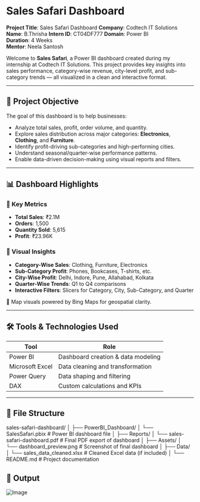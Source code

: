 #  Sales Safari Dashboard

**Project Title**: Sales Safari Dashboard
**Company**: Codtech IT Solutions  
**Name**: B.Thrisha
**Intern ID**: CT04DF777
**Domain**: Power BI  
**Duration**: 4 Weeks  
**Mentor**: Neela Santosh

Welcome to **Sales Safari**, a Power BI dashboard created during my internship at Codtech IT Solutions. This project provides key insights into sales performance, category-wise revenue, city-level profit, and sub-category trends — all visualized in a clean and interactive format.

---

## 📌 Project Objective

The goal of this dashboard is to help businesses:

- Analyze total sales, profit, order volume, and quantity.
- Explore sales distribution across major categories: **Electronics**, **Clothing**, and **Furniture**.
- Identify profit-driving sub-categories and high-performing cities.
- Understand seasonal/quarter-wise performance patterns.
- Enable data-driven decision-making using visual reports and filters.

---

## 📊 Dashboard Highlights

### 🔹 Key Metrics
- **Total Sales**: ₹2.1M  
- **Orders**: 1,500  
- **Quantity Sold**: 5,615  
- **Profit**: ₹23.96K

### 🔹 Visual Insights
- **Category-Wise Sales**: Clothing, Furniture, Electronics
- **Sub-Category Profit**: Phones, Bookcases, T-shirts, etc.
- **City-Wise Profit**: Delhi, Indore, Pune, Allahabad, Kolkata
- **Quarter-Wise Trends**: Q1 to Q4 comparisons
- **Interactive Filters**: Slicers for Category, City, Sub-Category, and Quarter

📍 Map visuals powered by Bing Maps for geospatial clarity.

---

## 🛠 Tools & Technologies Used

| Tool             | Role                                     |
|------------------|------------------------------------------|
| Power BI         | Dashboard creation & data modeling       |
| Microsoft Excel  | Data cleaning and transformation         |
| Power Query      | Data shaping and filtering               |
| DAX              | Custom calculations and KPIs             |

---

## 📁 File Structure
sales-safari-dashboard/
│
├── PowerBI_Dashboard/
│ └── SalesSafari.pbix # Power BI dashboard file
│
├── Reports/
│ └── sales-safari-dashboard.pdf # Final PDF export of dashboard
│
├── Assets/
│ └── dashboard_preview.png # Screenshot of final dashboard
│
├── Data/
│ └── sales_data_cleaned.xlsx # Cleaned Excel data (if included)
│
└── README.md # Project documentation

## 📁 Output

![Image](https://github.com/user-attachments/assets/b076c7fc-ed1d-4bb7-84f5-a9ab6106b9fe)
